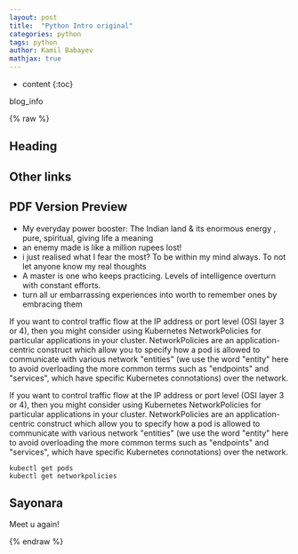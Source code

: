 ```yaml
---
layout: post
title:  "Python Intro original"
categories: python
tags: python
author: Kamil Babayev
mathjax: true
---
```


* content
{:toc}

blog_info




{% raw %}
## Heading

## Other links

## PDF Version Preview


- My ‌everyday power booster: The Indian land & its enormous energy , pure, spiritual, giving life a meaning
- ‌an enemy made is like a million rupees lost!
- ‌i just realised what I fear the most? To be within my mind always. To not let anyone know my real thoughts
- A master is one who keeps practicing. Levels of intelligence overturn with constant efforts.
- turn all ur embarrassing experiences into worth to remember ones by embracing them

If you want to control traffic flow at the IP address or port level (OSI layer 3 or 4), then you might consider using Kubernetes NetworkPolicies for particular applications in your cluster. NetworkPolicies are an application-centric construct which allow you to specify how a pod is allowed to communicate with various network "entities" (we use the word "entity" here to avoid overloading the more common terms such as "endpoints" and "services", which have specific Kubernetes connotations) over the network.

If you want to control traffic flow at the IP address or port level (OSI layer 3 or 4), then you might consider using Kubernetes NetworkPolicies for particular applications in your cluster. NetworkPolicies are an application-centric construct which allow you to specify how a pod is allowed to communicate with various network "entities" (we use the word "entity" here to avoid overloading the more common terms such as "endpoints" and "services", which have specific Kubernetes connotations) over the network.


```
kubectl get pods
kubectl get networkpolicies
```

## Sayonara

Meet u again!

{% endraw %}
